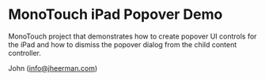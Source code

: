 MonoTouch iPad Popover Demo
=============================
MonoTouch project that demonstrates how to create popover UI controls
for the iPad and how to dismiss the popover dialog from the child content controller.

John (info@jheerman.com)
